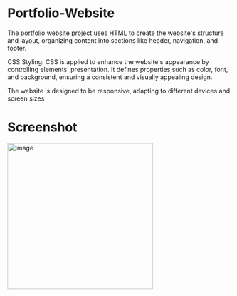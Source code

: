 # Portfolio-Website
The portfolio website project uses HTML to create the website's structure and layout, organizing content into sections like header, navigation, and footer.

CSS Styling: CSS is applied to enhance the website's appearance by controlling elements' presentation. It defines properties such as color, font, and background, ensuring a consistent and visually appealing design.

The website is designed to be responsive, adapting to different devices and screen sizes

# Screenshot

<img width="327" alt="image" src="https://github.com/urishitapandita/Portfolio-Website/assets/67178658/9bd996e0-276b-4d86-90f4-1b9da76c2622">
